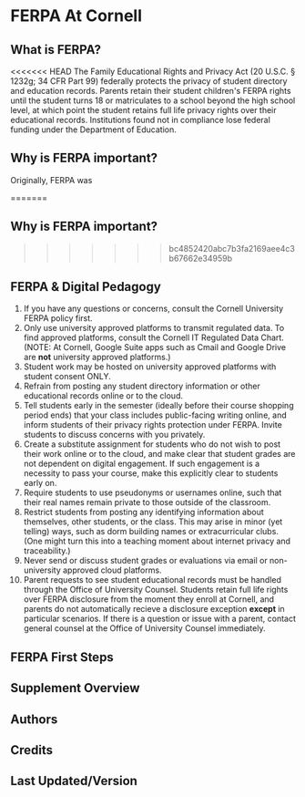 # FERPA At Cornell

## What is FERPA?

<<<<<<< HEAD
The Family Educational Rights and Privacy Act (20 U.S.C. § 1232g; 34 CFR Part 99) federally protects the privacy of student directory and education records. Parents retain their student children's FERPA rights until the student turns 18 or matriculates to a school beyond the high school level, at which point the student retains full life privacy rights over their educational records. Institutions found not in compliance lose federal funding under the Department of Education. 



## Why is FERPA important?

Originally, FERPA was 

=======
## Why is FERPA important?

>>>>>>> bc4852420abc7b3fa2169aee4c3b67662e34959b
## FERPA & Digital Pedagogy

1. If you have any questions or concerns, consult the Cornell University FERPA policy first.
2. Only use university approved platforms to transmit regulated data. To find approved platforms, consult the Cornell IT Regulated Data Chart. (NOTE: At Cornell, Google Suite apps such as Cmail and Google Drive are **not** university approved platforms.)
3. Student work may be hosted on university approved platforms with student consent ONLY.
4. Refrain from posting any student directory information or other educational records online or to the cloud.
5. Tell students early in the semester (ideally before their course shopping period ends) that your class includes public-facing writing online, and inform students of their privacy rights protection under FERPA. Invite students to discuss concerns with you privately.  
6. Create a substitute assignment for students who do not wish to post their work online or to the cloud, and make clear that student grades are not dependent on digital engagement. If such engagement is a necessity to pass your course, make this explicitly clear to students early on.
7. Require students to use pseudonyms or usernames online, such that their real names remain private to those outside of the classroom. 
8. Restrict students from posting any identifying information about themselves, other students, or the class. This may arise in minor (yet telling) ways, such as dorm building names or extracurricular clubs. (One might turn this into a teaching moment about internet privacy and traceability.)
9. Never send or discuss student grades or evaluations via email or non-university approved cloud platforms. 
10. Parent requests to see student educational records must be handled through the Office of University Counsel. Students retain full life rights over FERPA disclosure from the moment they enroll at Cornell, and parents do not automatically recieve a disclosure exception **except** in particular scenarios. If there is a question or issue with a parent, contact general counsel at the Office of University Counsel immediately. 

## FERPA First Steps

## Supplement Overview

## Authors

## Credits

## Last Updated/Version

